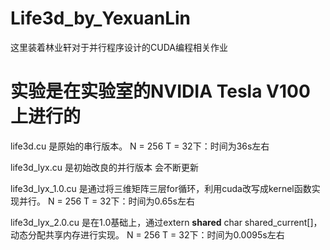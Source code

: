 # Life3d_by_YexuanLin
这里装着林业轩对于并行程序设计的CUDA编程相关作业

# 实验是在实验室的NVIDIA Tesla V100上进行的

life3d.cu 是原始的串行版本。
N = 256 T = 32下：时间为36s左右

life3d_lyx.cu 是初始改良的并行版本 会不断更新

life3d_lyx_1.0.cu 是通过将三维矩阵三层for循环，利用cuda改写成kernel函数实现并行。
N = 256 T = 32下：时间为0.65s左右

life3d_lyx_2.0.cu 是在1.0基础上，通过extern __shared__ char shared_current[]，动态分配共享内存进行实现。
N = 256 T = 32下：时间为0.0095s左右
